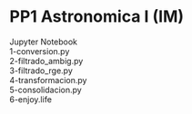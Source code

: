 # PP1 Astronomica I (IM)
Jupyter Notebook <br>
1-conversion.py  <br>
2-filtrado_ambig.py  <br>
3-filtrado_rge.py  <br>
4-transformacion.py  <br>
5-consolidacion.py <br>
6-enjoy.life  <br>

